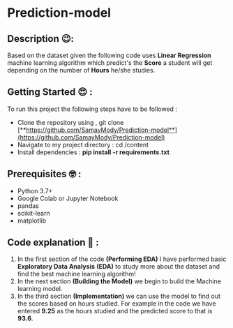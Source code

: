 # Prediction-model

## Description 😉: 
Based on the dataset given the following code uses **Linear Regression** machine learning algorithm which predict's the **Score** a student will get depending on the number of **Hours** he/she studies.

## Getting Started 😍 : 
To run this project the following steps have to be followed : 
- Clone the repository using , git clone [**https://github.com/SamayMody/Prediction-model**](https://github.com/SamayMody/Prediction-model)
- Navigate to my project directory : cd /content
-  Install dependencies : **pip install -r requirements.txt**
## Prerequisites 🤓 :
- Python 3.7+
- Google Colab or Jupyter Notebook
- pandas
- scikit-learn
- matplotlib

## Code explanation 🫡 : 
1. In the first section of the code **(Performing EDA)** I have performed basic **Exploratory Data Analysis** **(EDA)** to study more about the dataset and find the best machine learning algorithm!
2. In the next section **(Building the Model)** we begin to build the Machine learning model.
3. In the third section **(Implementation)** we can use the model to find out the scores based on hours studied. For example in the code we have entered **9.25** as the hours studied and the predicted score to that is **93.6**.
